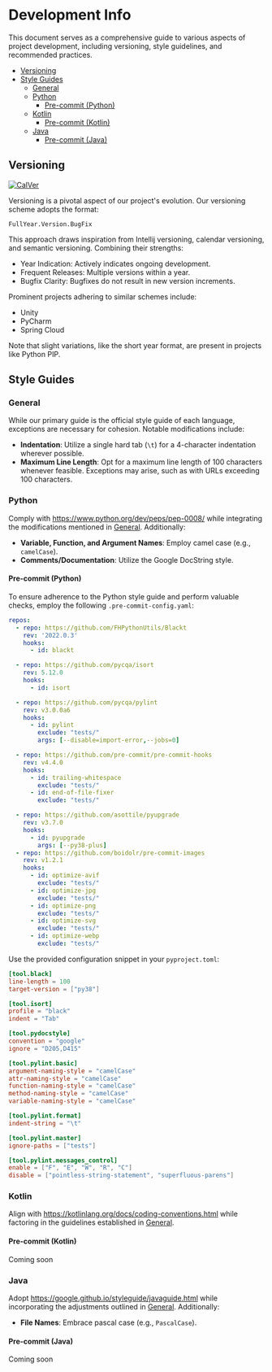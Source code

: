 <!-- omit in toc -->
# Development Info

This document serves as a comprehensive guide to various aspects of project development, including versioning, style guidelines, and recommended practices.

- [Versioning](#versioning)
- [Style Guides](#style-guides)
	- [General](#general)
	- [Python](#python)
		- [Pre-commit (Python)](#pre-commit-python)
	- [Kotlin](#kotlin)
		- [Pre-commit (Kotlin)](#pre-commit-kotlin)
	- [Java](#java)
		- [Pre-commit (Java)](#pre-commit-java)

## Versioning

[![CalVer](https://img.shields.io/badge/calver-YYYY.Minor.Micro-22bfda.svg?style=for-the-badge)](https://pypi.org/project/[project-name]/)

Versioning is a pivotal aspect of our project's evolution. Our versioning scheme
adopts the format:

```none
FullYear.Version.BugFix
```

This approach draws inspiration from Intellij versioning, calendar versioning,
and semantic versioning. Combining their strengths:

- Year Indication: Actively indicates ongoing development.
- Frequent Releases: Multiple versions within a year.
- Bugfix Clarity: Bugfixes do not result in new version increments.

Prominent projects adhering to similar schemes include:

- Unity
- PyCharm
- Spring Cloud

Note that slight variations, like the short year format, are present in projects
like Python PIP.

## Style Guides

### General

While our primary guide is the official style guide of each language, exceptions
are necessary for cohesion. Notable modifications include:

- **Indentation**: Utilize a single hard tab (`\t`) for a 4-character indentation
  wherever possible.
- **Maximum Line Length**: Opt for a maximum line length of 100 characters whenever
  feasible. Exceptions may arise, such as with URLs exceeding 100 characters.

### Python

Comply with https://www.python.org/dev/peps/pep-0008/ while integrating the
modifications mentioned in [General](#general). Additionally:

- **Variable, Function, and Argument Names**: Employ camel case (e.g., `camelCase`).
- **Comments/Documentation**: Utilize the Google DocString style.

#### Pre-commit (Python)

To ensure adherence to the Python style guide and perform valuable checks, employ the following `.pre-commit-config.yaml`:

```yaml
repos:
  - repo: https://github.com/FHPythonUtils/Blackt
    rev: '2022.0.3'
    hooks:
      - id: blackt

  - repo: https://github.com/pycqa/isort
    rev: 5.12.0
    hooks:
      - id: isort

  - repo: https://github.com/pycqa/pylint
    rev: v3.0.0a6
    hooks:
      - id: pylint
        exclude: "tests/"
        args: [--disable=import-error,--jobs=0]

  - repo: https://github.com/pre-commit/pre-commit-hooks
    rev: v4.4.0
    hooks:
      - id: trailing-whitespace
        exclude: "tests/"
      - id: end-of-file-fixer
        exclude: "tests/"

  - repo: https://github.com/asottile/pyupgrade
    rev: v3.7.0
    hooks:
      - id: pyupgrade
        args: [--py38-plus]
  - repo: https://github.com/boidolr/pre-commit-images
    rev: v1.2.1
    hooks:
      - id: optimize-avif
        exclude: "tests/"
      - id: optimize-jpg
        exclude: "tests/"
      - id: optimize-png
        exclude: "tests/"
      - id: optimize-svg
        exclude: "tests/"
      - id: optimize-webp
        exclude: "tests/"
```

Use the provided configuration snippet in your `pyproject.toml`:

```toml
[tool.black]
line-length = 100
target-version = ["py38"]

[tool.isort]
profile = "black"
indent = "Tab"

[tool.pydocstyle]
convention = "google"
ignore = "D205,D415"

[tool.pylint.basic]
argument-naming-style = "camelCase"
attr-naming-style = "camelCase"
function-naming-style = "camelCase"
method-naming-style = "camelCase"
variable-naming-style = "camelCase"

[tool.pylint.format]
indent-string = "\t"

[tool.pylint.master]
ignore-paths = ["tests"]

[tool.pylint.messages_control]
enable = ["F", "E", "W", "R", "C"]
disable = ["pointless-string-statement", "superfluous-parens"]

```

### Kotlin

Align with https://kotlinlang.org/docs/coding-conventions.html while factoring
in the guidelines established in [General](#general).

#### Pre-commit (Kotlin)

Coming soon

### Java

Adopt https://google.github.io/styleguide/javaguide.html while incorporating the
adjustments outlined in [General](#general). Additionally:

- **File Names**: Embrace pascal case (e.g., `PascalCase`).

#### Pre-commit (Java)

Coming soon

